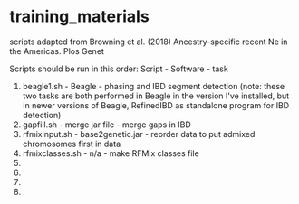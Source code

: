 # training_materials
scripts adapted from Browning et al. (2018) Ancestry-specific recent Ne in the Americas. Plos Genet

Scripts should be run in this order:
   Script - Software - task
1) beagle1.sh - Beagle - phasing and IBD segment detection (note: these two tasks are both performed in Beagle in the version I've installed, but in newer versions of Beagle, RefinedIBD as standalone program for IBD detection)
2) gapfill.sh - merge jar file - merge gaps in IBD
3) rfmixinput.sh - base2genetic.jar - reorder data to put admixed chromosomes first in data
4) rfmixclasses.sh - n/a - make RFMix classes file
5)
6)
7)
8)
